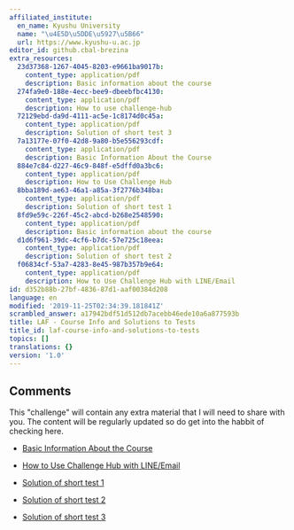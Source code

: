 ```yaml
---
affiliated_institute:
  en_name: Kyushu University
  name: "\u4E5D\u5DDE\u5927\u5B66"
  url: https://www.kyushu-u.ac.jp
editor_id: github.cbal-brezina
extra_resources:
  23d37368-1267-4045-8203-e9661ba9017b:
    content_type: application/pdf
    description: Basic information about the course
  274fa9e0-188e-4ecc-bee9-dbeebfbc4130:
    content_type: application/pdf
    description: How to use challenge-hub
  72129ebd-da9d-4111-ac5e-1c8174d0c45a:
    content_type: application/pdf
    description: Solution of short test 3
  7a13177e-07f0-42d8-9a80-b5e556293cdf:
    content_type: application/pdf
    description: Basic Information About the Course
  884e7c84-d227-46c9-848f-e5dffd0a3bc6:
    content_type: application/pdf
    description: How to Use Challenge Hub
  8bba189d-ae63-46a1-a85a-3f2776b348ba:
    content_type: application/pdf
    description: Solution of short test 1
  8fd9e59c-226f-45c2-abcd-b268e2548590:
    content_type: application/pdf
    description: Basic information about the course
  d1d6f961-39dc-4cf6-b7dc-57e725c18eea:
    content_type: application/pdf
    description: Solution of short test 2
  f06834cf-53a7-4283-8e45-987b357b9e64:
    content_type: application/pdf
    description: How to Use Challenge Hub with LINE/Email
id: d352b88b-27bf-4836-87d1-aaf00384d208
language: en
modified: '2019-11-25T02:34:39.181841Z'
scrambled_answer: a17942bdf51d512db7acebb46ede10a6a877593b
title: LAF - Course Info and Solutions to Tests
title_id: laf-course-info-and-solutions-to-tests
topics: []
translations: {}
version: '1.0'
---
```


## Comments

This "challenge" will contain any extra material that I will need to share with you.
The content will be regularly updated so do get into the habbit of checking here.

- [Basic Information About the Course](/api/v0/teachers/github.cbal-brezina/resources/public/7a13177e-07f0-42d8-9a80-b5e556293cdf.pdf/7a13177e-07f0-42d8-9a80-b5e556293cdf.pdf)


- [How to Use Challenge Hub with LINE/Email](/api/v0/teachers/github.cbal-brezina/resources/public/f06834cf-53a7-4283-8e45-987b357b9e64.pdf/f06834cf-53a7-4283-8e45-987b357b9e64.pdf)


- [Solution of short test 1](/api/v0/teachers/github.cbal-brezina/resources/public/8bba189d-ae63-46a1-a85a-3f2776b348ba.pdf/8bba189d-ae63-46a1-a85a-3f2776b348ba.pdf)

- [Solution of short test 2](/api/v0/teachers/github.cbal-brezina/resources/public/d1d6f961-39dc-4cf6-b7dc-57e725c18eea.pdf/d1d6f961-39dc-4cf6-b7dc-57e725c18eea.pdf) 

- [Solution of short test 3](/api/v0/teachers/github.cbal-brezina/resources/public/72129ebd-da9d-4111-ac5e-1c8174d0c45a.pdf/72129ebd-da9d-4111-ac5e-1c8174d0c45a.pdf)
